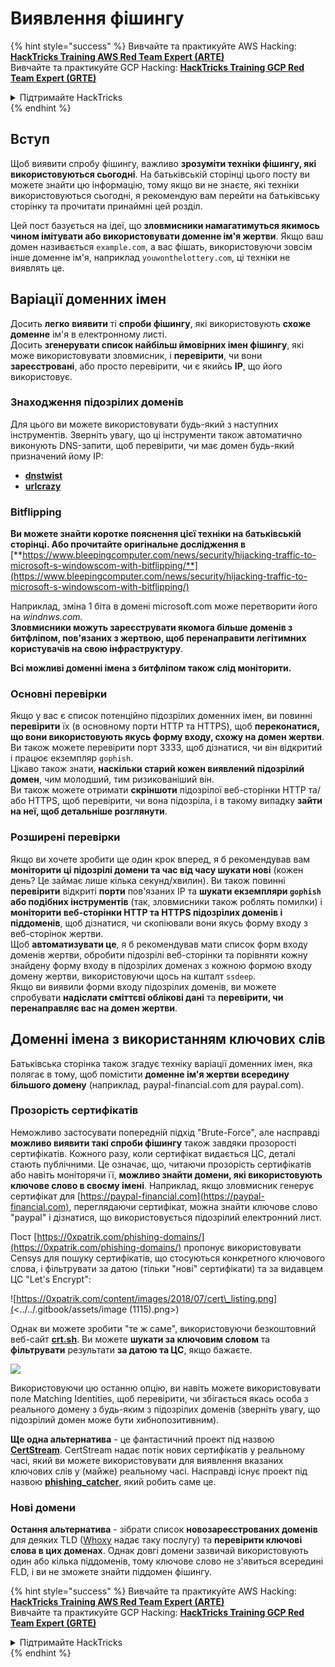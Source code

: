 # Виявлення фішингу

{% hint style="success" %}
Вивчайте та практикуйте AWS Hacking:<img src="/.gitbook/assets/arte.png" alt="" data-size="line">[**HackTricks Training AWS Red Team Expert (ARTE)**](https://training.hacktricks.xyz/courses/arte)<img src="/.gitbook/assets/arte.png" alt="" data-size="line">\
Вивчайте та практикуйте GCP Hacking: <img src="/.gitbook/assets/grte.png" alt="" data-size="line">[**HackTricks Training GCP Red Team Expert (GRTE)**<img src="/.gitbook/assets/grte.png" alt="" data-size="line">](https://training.hacktricks.xyz/courses/grte)

<details>

<summary>Підтримайте HackTricks</summary>

* Перевірте [**плани підписки**](https://github.com/sponsors/carlospolop)!
* **Приєднуйтесь до** 💬 [**групи Discord**](https://discord.gg/hRep4RUj7f) або [**групи Telegram**](https://t.me/peass) або **слідкуйте** за нами в **Twitter** 🐦 [**@hacktricks\_live**](https://twitter.com/hacktricks\_live)**.**
* **Діліться трюками з хакінгу, надсилаючи PR до** [**HackTricks**](https://github.com/carlospolop/hacktricks) та [**HackTricks Cloud**](https://github.com/carlospolop/hacktricks-cloud) репозиторіїв на GitHub.

</details>
{% endhint %}

## Вступ

Щоб виявити спробу фішингу, важливо **зрозуміти техніки фішингу, які використовуються сьогодні**. На батьківській сторінці цього посту ви можете знайти цю інформацію, тому якщо ви не знаєте, які техніки використовуються сьогодні, я рекомендую вам перейти на батьківську сторінку та прочитати принаймні цей розділ.

Цей пост базується на ідеї, що **зловмисники намагатимуться якимось чином імітувати або використовувати доменне ім'я жертви**. Якщо ваш домен називається `example.com`, а вас фішать, використовуючи зовсім інше доменне ім'я, наприклад `youwonthelottery.com`, ці техніки не виявлять це.

## Варіації доменних імен

Досить **легко** **виявити** ті **спроби фішингу**, які використовують **схоже доменне** ім'я в електронному листі.\
Досить **згенерувати список найбільш ймовірних імен фішингу**, які може використовувати зловмисник, і **перевірити**, чи вони **зареєстровані**, або просто перевірити, чи є якийсь **IP**, що його використовує.

### Знаходження підозрілих доменів

Для цього ви можете використовувати будь-який з наступних інструментів. Зверніть увагу, що ці інструменти також автоматично виконують DNS-запити, щоб перевірити, чи має домен будь-який призначений йому IP:

* [**dnstwist**](https://github.com/elceef/dnstwist)
* [**urlcrazy**](https://github.com/urbanadventurer/urlcrazy)

### Bitflipping

**Ви можете знайти коротке пояснення цієї техніки на батьківській сторінці. Або прочитайте оригінальне дослідження в** [**https://www.bleepingcomputer.com/news/security/hijacking-traffic-to-microsoft-s-windowscom-with-bitflipping/**](https://www.bleepingcomputer.com/news/security/hijacking-traffic-to-microsoft-s-windowscom-with-bitflipping/)

Наприклад, зміна 1 біта в домені microsoft.com може перетворити його на _windnws.com._\
**Зловмисники можуть зареєструвати якомога більше доменів з битфліпом, пов'язаних з жертвою, щоб перенаправити легітимних користувачів на свою інфраструктуру**.

**Всі можливі доменні імена з битфліпом також слід моніторити.**

### Основні перевірки

Якщо у вас є список потенційно підозрілих доменних імен, ви повинні **перевірити** їх (в основному порти HTTP та HTTPS), щоб **переконатися, що вони використовують якусь форму входу, схожу на домен жертви**.\
Ви також можете перевірити порт 3333, щоб дізнатися, чи він відкритий і працює екземпляр `gophish`.\
Цікаво також знати, **наскільки старий кожен виявлений підозрілий домен**, чим молодший, тим ризикованіший він.\
Ви також можете отримати **скріншоти** підозрілої веб-сторінки HTTP та/або HTTPS, щоб перевірити, чи вона підозріла, і в такому випадку **зайти на неї, щоб детальніше розглянути**.

### Розширені перевірки

Якщо ви хочете зробити ще один крок вперед, я б рекомендував вам **моніторити ці підозрілі домени та час від часу шукати нові** (кожен день? Це займає лише кілька секунд/хвилин). Ви також повинні **перевірити** відкриті **порти** пов'язаних IP та **шукати екземпляри `gophish` або подібних інструментів** (так, зловмисники також роблять помилки) і **моніторити веб-сторінки HTTP та HTTPS підозрілих доменів і піддоменів**, щоб дізнатися, чи скопіювали вони якусь форму входу з веб-сторінок жертви.\
Щоб **автоматизувати це**, я б рекомендував мати список форм входу доменів жертви, обробити підозрілі веб-сторінки та порівняти кожну знайдену форму входу в підозрілих доменах з кожною формою входу домену жертви, використовуючи щось на кшталт `ssdeep`.\
Якщо ви виявили форми входу підозрілих доменів, ви можете спробувати **надіслати сміттєві облікові дані** та **перевірити, чи перенаправляє вас на домен жертви**.

## Доменні імена з використанням ключових слів

Батьківська сторінка також згадує техніку варіації доменних імен, яка полягає в тому, щоб помістити **доменне ім'я жертви всередину більшого домену** (наприклад, paypal-financial.com для paypal.com).

### Прозорість сертифікатів

Неможливо застосувати попередній підхід "Brute-Force", але насправді **можливо виявити такі спроби фішингу** також завдяки прозорості сертифікатів. Кожного разу, коли сертифікат видається ЦС, деталі стають публічними. Це означає, що, читаючи прозорість сертифікатів або навіть моніторячи її, **можливо знайти домени, які використовують ключове слово в своєму імені**. Наприклад, якщо зловмисник генерує сертифікат для [https://paypal-financial.com](https://paypal-financial.com), переглядаючи сертифікат, можна знайти ключове слово "paypal" і дізнатися, що використовується підозрілий електронний лист.

Пост [https://0xpatrik.com/phishing-domains/](https://0xpatrik.com/phishing-domains/) пропонує використовувати Censys для пошуку сертифікатів, що стосуються конкретного ключового слова, і фільтрувати за датою (тільки "нові" сертифікати) та за видавцем ЦС "Let's Encrypt":

![https://0xpatrik.com/content/images/2018/07/cert\_listing.png](<../../.gitbook/assets/image (1115).png>)

Однак ви можете зробити "те ж саме", використовуючи безкоштовний веб-сайт [**crt.sh**](https://crt.sh). Ви можете **шукати за ключовим словом** та **фільтрувати** результати **за датою та ЦС**, якщо бажаєте.

![](<../../.gitbook/assets/image (519).png>)

Використовуючи цю останню опцію, ви навіть можете використовувати поле Matching Identities, щоб перевірити, чи збігається якась особа з реального домену з будь-яким з підозрілих доменів (зверніть увагу, що підозрілий домен може бути хибнопозитивним).

**Ще одна альтернатива** - це фантастичний проект під назвою [**CertStream**](https://medium.com/cali-dog-security/introducing-certstream-3fc13bb98067). CertStream надає потік нових сертифікатів у реальному часі, який ви можете використовувати для виявлення вказаних ключових слів у (майже) реальному часі. Насправді існує проект під назвою [**phishing\_catcher**](https://github.com/x0rz/phishing\_catcher), який робить саме це.

### **Нові домени**

**Остання альтернатива** - зібрати список **новозареєстрованих доменів** для деяких TLD ([Whoxy](https://www.whoxy.com/newly-registered-domains/) надає таку послугу) та **перевірити ключові слова в цих доменах**. Однак довгі домени зазвичай використовують один або кілька піддоменів, тому ключове слово не з'явиться всередині FLD, і ви не зможете знайти піддомен фішингу.

{% hint style="success" %}
Вивчайте та практикуйте AWS Hacking:<img src="/.gitbook/assets/arte.png" alt="" data-size="line">[**HackTricks Training AWS Red Team Expert (ARTE)**](https://training.hacktricks.xyz/courses/arte)<img src="/.gitbook/assets/arte.png" alt="" data-size="line">\
Вивчайте та практикуйте GCP Hacking: <img src="/.gitbook/assets/grte.png" alt="" data-size="line">[**HackTricks Training GCP Red Team Expert (GRTE)**<img src="/.gitbook/assets/grte.png" alt="" data-size="line">](https://training.hacktricks.xyz/courses/grte)

<details>

<summary>Підтримайте HackTricks</summary>

* Перевірте [**плани підписки**](https://github.com/sponsors/carlospolop)!
* **Приєднуйтесь до** 💬 [**групи Discord**](https://discord.gg/hRep4RUj7f) або [**групи Telegram**](https://t.me/peass) або **слідкуйте** за нами в **Twitter** 🐦 [**@hacktricks\_live**](https://twitter.com/hacktricks\_live)**.**
* **Діліться трюками з хакінгу, надсилаючи PR до** [**HackTricks**](https://github.com/carlospolop/hacktricks) та [**HackTricks Cloud**](https://github.com/carlospolop/hacktricks-cloud) репозиторіїв на GitHub.

</details>
{% endhint %}
